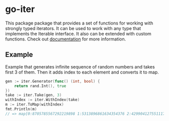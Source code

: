 # go-iter

This package package that provides a set of functions for working with strongly typed iterators.
It can be used to work with any type that implements the Iterable interface.
It also can be extended with custom functions.
Check out [documentation](https://pkg.go.dev/github.com/hoshiumiarata/go-iter) for more information.

## Example

Example that generates infinite sequence of random numbers and takes first 3 of them.
Then it adds index to each element and converts it to map.

```go
gen := iter.Generator(func() (int, bool) {
    return rand.Int(), true
})
take := iter.Take(gen, 3)
withIndex := iter.WithIndex(take)
m := iter.ToMap(withIndex)
fmt.Println(m)
// => map[0:8705785567292219898 1:5313896861634354376 2:4299041275511179335]
```